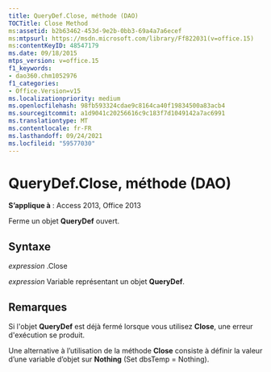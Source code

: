 ```yaml
---
title: QueryDef.Close, méthode (DAO)
TOCTitle: Close Method
ms:assetid: b2b63462-453d-9e2b-0bb3-69a4a7a6ecef
ms:mtpsurl: https://msdn.microsoft.com/library/Ff822031(v=office.15)
ms:contentKeyID: 48547179
ms.date: 09/18/2015
mtps_version: v=office.15
f1_keywords:
- dao360.chm1052976
f1_categories:
- Office.Version=v15
ms.localizationpriority: medium
ms.openlocfilehash: 98fb593324cdae9c8164ca40f19834500a83acb4
ms.sourcegitcommit: a1d9041c20256616c9c183f7d1049142a7ac6991
ms.translationtype: MT
ms.contentlocale: fr-FR
ms.lasthandoff: 09/24/2021
ms.locfileid: "59577030"
---
```

# <a name="querydefclose-method-dao"></a>QueryDef.Close, méthode (DAO)


**S’applique à** : Access 2013, Office 2013

Ferme un objet **QueryDef** ouvert.

## <a name="syntax"></a>Syntaxe

*expression* .Close

*expression* Variable représentant un objet **QueryDef**.

## <a name="remarks"></a>Remarques

Si l'objet **QueryDef** est déjà fermé lorsque vous utilisez **Close**, une erreur d'exécution se produit.

Une alternative à l’utilisation de la méthode **Close** consiste à définir la valeur d’une variable d’objet sur **Nothing** (Set dbsTemp = Nothing).

